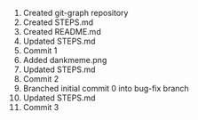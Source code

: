1. Created git-graph repository
2. Created STEPS.md
3. Created README.md
4. Updated STEPS.md
5. Commit 1
6. Added dankmeme.png
7. Updated STEPS.md
8. Commit 2
9. Branched initial commit 0 into bug-fix branch
10. Updated STEPS.md
11. Commit 3